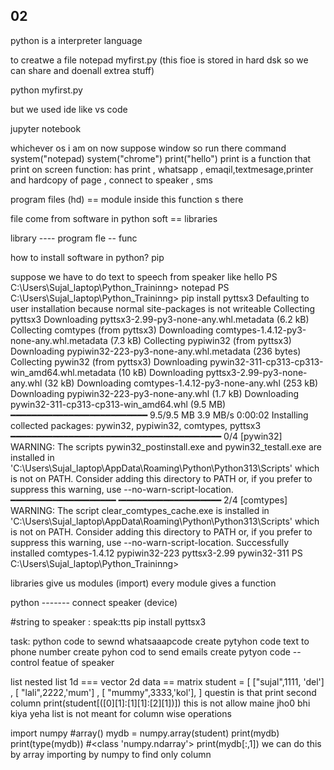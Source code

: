 ## 02


python is a interpreter language

to creatwe a file 
notepad myfirst.py (this fioe is stored in hard dsk so we can share and doenall extrea stuff)

python myfirst.py


but we used ide like vs code

jupyter notebook

whichever os i am on now suppose window so run there command
system("notepad)
system("chrome")
print("hello")
print is a function that print on screen
function:
has print , whatsapp , emaqil,textmesage,printer and hardcopy of page , connect to speaker  , sms

program files (hd) == module inside this function s there

file come from software in python soft == libraries

library ---- program fle -- func

how to install software in python?
pip

suppose we have to do text to speech from speaker like hello
PS C:\Users\Sujal_laptop\Python_Traininng> notepad
PS C:\Users\Sujal_laptop\Python_Traininng> pip install pyttsx3
Defaulting to user installation because normal site-packages is not writeable
Collecting pyttsx3
  Downloading pyttsx3-2.99-py3-none-any.whl.metadata (6.2 kB)
Collecting comtypes (from pyttsx3)
  Downloading comtypes-1.4.12-py3-none-any.whl.metadata (7.3 kB)
Collecting pypiwin32 (from pyttsx3)
  Downloading pypiwin32-223-py3-none-any.whl.metadata (236 bytes)
Collecting pywin32 (from pyttsx3)
  Downloading pywin32-311-cp313-cp313-win_amd64.whl.metadata (10 kB)
Downloading pyttsx3-2.99-py3-none-any.whl (32 kB)
Downloading comtypes-1.4.12-py3-none-any.whl (253 kB)
Downloading pypiwin32-223-py3-none-any.whl (1.7 kB)
Downloading pywin32-311-cp313-cp313-win_amd64.whl (9.5 MB)
   ━━━━━━━━━━━━━━━━━━━━━━━━━━ 9.5/9.5 MB 3.9 MB/s  0:00:02
Installing collected packages: pywin32, pypiwin32, comtypes, pyttsx3
   ━━━━━━━━━━━━━━━━━━━━━━━━━━━━━━━━━━━━━━━━ 0/4 [pywin32]  WARNING: The scripts pywin32_postinstall.exe and pywin32_testall.exe are installed in 'C:\Users\Sujal_laptop\AppData\Roaming\Python\Python313\Scripts' which is not on PATH. 
  Consider adding this directory to PATH or, if you prefer to suppress this warning, use --no-warn-script-location. 
   ━━━━━━━━━━━━━━━━━━━━╺━━━━━━━━━━━━━━━━━━━ 2/4 [comtypes]  WARNING: The script clear_comtypes_cache.exe is installed in 'C:\Users\Sujal_laptop\AppData\Roaming\Python\Python313\Scripts' which is not on PATH.
  Consider adding this directory to PATH or, if you prefer to suppress this warning, use --no-warn-script-location. 
Successfully installed comtypes-1.4.12 pypiwin32-223 pyttsx3-2.99 pywin32-311
PS C:\Users\Sujal_laptop\Python_Traininng> 

libraries give us modules (import)
every module gives a function


python ------- connect speaker (device)

#string to speaker : speak:tts
pip install pyttsx3


task:  python code to sewnd whatsaaapcode
create pytyhon code text to phone number
create pyhon cod to send emails
create pytyon code -- control featue of speaker

list
nested list
1d === vector
2d data == matrix
student = [
    ["sujal",1111, 'del'] ,
    [ "lali",2222,'mum'] ,
    [ "mummy",3333,'kol'],
]
questin is that print second column
print(student[([0][1]:[1][1]:[2][1])]) this is not allow maine jho0 bhi kiya yeha 
list is not meant for column wise operations

import numpy
#array()
mydb = numpy.array(student)
print(mydb)
print(type(mydb))
#<class 'numpy.ndarray'>
print(mydb[:,1])
we can do this by array importing by numpy to find only column 
